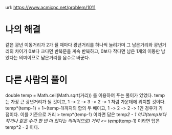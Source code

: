 url: https://www.acmicpc.net/problem/1011

# 나의 해결

같은 광년 이동거리가 2가 될 때마다 광년거리를 하나씩 늘려가며 그 남은거리와 광년거리의 차이가 0보다 크다면 반복문을 계속 반복하고, 0보다 작다면 남은 1개의 이동만 남았다는 의미이므로 남은거리를 음수로 바꾼다.

# 다른 사람의 풀이

double temp = Math.ceil(Math.sqrt(거리)) 를 이용하여 푸는 풀이가 있었다.
temp는 가장 큰 광년거리가 될 것이고, 1 -> 2 -> 3 -> 2 -> 1 처럼 가운데에 위치할 것이다.
temp*(temp-1) = 1~(temp-1)까지의 합의 두 배이고, 1 -> 2 -> 2 -> 1인 경우가 기점이다.
이를 기준으로
거리 > temp*(temp-1) 이라면 답은 temp*2 - 1 이고(temp보다 작거나 같은 수가 한 번 더 있다는 의미이므로)
거리 <= temp*(temp-1) 이라면 답은 temp\*2 - 2 이다.
